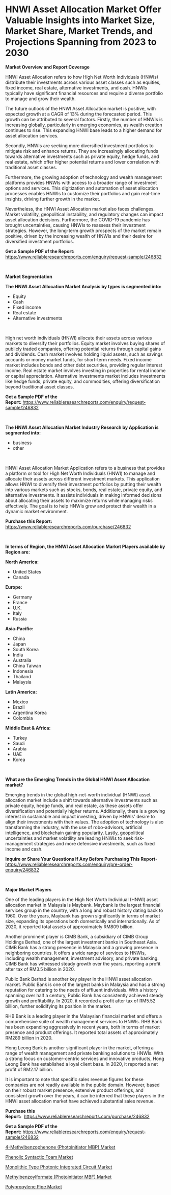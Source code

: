 <p><h1>HNWI Asset Allocation Market Offer Valuable Insights into Market Size, Market Share, Market Trends, and Projections Spanning from 2023 to 2030</h1></p><p><strong>Market Overview and Report Coverage</strong></p>
<p><p>HNWI Asset Allocation refers to how High Net Worth Individuals (HNWIs) distribute their investments across various asset classes such as equities, fixed income, real estate, alternative investments, and cash. HNWIs typically have significant financial resources and require a diverse portfolio to manage and grow their wealth.</p><p>The future outlook of the HNWI Asset Allocation market is positive, with expected growth at a CAGR of 13% during the forecasted period. This growth can be attributed to several factors. Firstly, the number of HNWIs is increasing globally, particularly in emerging economies, as wealth creation continues to rise. This expanding HNWI base leads to a higher demand for asset allocation services.</p><p>Secondly, HNWIs are seeking more diversified investment portfolios to mitigate risk and enhance returns. They are increasingly allocating funds towards alternative investments such as private equity, hedge funds, and real estate, which offer higher potential returns and lower correlation with traditional asset classes.</p><p>Furthermore, the growing adoption of technology and wealth management platforms provides HNWIs with access to a broader range of investment options and services. This digitization and automation of asset allocation processes enables HNWIs to customize their portfolios and gain real-time insights, driving further growth in the market.</p><p>Nevertheless, the HNWI Asset Allocation market also faces challenges. Market volatility, geopolitical instability, and regulatory changes can impact asset allocation decisions. Furthermore, the COVID-19 pandemic has brought uncertainties, causing HNWIs to reassess their investment strategies. However, the long-term growth prospects of the market remain positive, driven by the increasing wealth of HNWIs and their desire for diversified investment portfolios.</p></p>
<p><strong>Get a Sample PDF of the Report:</strong> <a href="https://www.reliableresearchreports.com/enquiry/request-sample/246832">https://www.reliableresearchreports.com/enquiry/request-sample/246832</a></p>
<p>&nbsp;</p>
<p><strong>Market Segmentation</strong></p>
<p><strong>The HNWI Asset Allocation Market Analysis by types is segmented into:</strong></p>
<p><ul><li>Equity</li><li>Cash</li><li>Fixed income</li><li>Real estate</li><li>Alternative investments</li></ul></p>
<p>&nbsp;</p>
<p><p>High net worth individuals (HNWI) allocate their assets across various markets to diversify their portfolios. Equity market involves buying shares of publicly traded companies, offering potential returns through capital gains and dividends. Cash market involves holding liquid assets, such as savings accounts or money market funds, for short-term needs. Fixed income market includes bonds and other debt securities, providing regular interest income. Real estate market involves investing in properties for rental income or capital appreciation. Alternative investments market includes investments like hedge funds, private equity, and commodities, offering diversification beyond traditional asset classes.</p></p>
<p><strong>Get a Sample PDF of the Report:</strong>&nbsp;<a href="https://www.reliableresearchreports.com/enquiry/request-sample/246832">https://www.reliableresearchreports.com/enquiry/request-sample/246832</a></p>
<p>&nbsp;</p>
<p><strong>The HNWI Asset Allocation Market Industry Research by Application is segmented into:</strong></p>
<p><ul><li>business</li><li>other</li></ul></p>
<p>&nbsp;</p>
<p><p>HNWI Asset Allocation Market Application refers to a business that provides a platform or tool for High Net Worth Individuals (HNWI) to manage and allocate their assets across different investment markets. This application allows HNWI to diversify their investment portfolios by putting their wealth into various markets such as stocks, bonds, real estate, private equity, and alternative investments. It assists individuals in making informed decisions about allocating their assets to maximize returns while managing risks effectively. The goal is to help HNWIs grow and protect their wealth in a dynamic market environment.</p></p>
<p><strong>Purchase this Report:</strong>&nbsp; <a href="https://www.reliableresearchreports.com/purchase/246832">https://www.reliableresearchreports.com/purchase/246832</a></p>
<p>&nbsp;</p>
<p><strong>In terms of Region, the HNWI Asset Allocation Market Players available by Region are:</strong></p>
<p>
    <p> <strong> North America: </strong>
        <ul>
            <li>United States</li>
            <li>Canada</li>
        </ul>
        </p> 
    <p> <strong> Europe: </strong>
        <ul>
            <li>Germany</li>
            <li>France</li>
            <li>U.K.</li>
            <li>Italy</li>
            <li>Russia</li>
        </ul>
        </p> 
    <p> <strong> Asia-Pacific: </strong>
        <ul>
            <li>China</li>
            <li>Japan</li>
            <li>South Korea</li>
            <li>India</li>
            <li>Australia</li>
            <li>China Taiwan</li>
            <li>Indonesia</li>
            <li>Thailand</li>
            <li>Malaysia</li>
        </ul>
        </p> 
    <p> <strong> Latin America: </strong>
        <ul>
            <li>Mexico</li>
            <li>Brazil</li>
            <li>Argentina Korea</li>
            <li>Colombia</li>
        </ul>
        </p> 
    <p> <strong> Middle East & Africa: </strong>
        <ul>
            <li>Turkey</li>
            <li>Saudi</li>
            <li>Arabia</li>
            <li>UAE</li>
            <li>Korea</li>
        </ul>
    </p>
    </p>
<p>&nbsp;</p>
<p><strong>What are the Emerging Trends in the Global HNWI Asset Allocation market?</strong></p>
<p><p>Emerging trends in the global high-net-worth individual (HNWI) asset allocation market include a shift towards alternative investments such as private equity, hedge funds, and real estate, as these assets offer diversification and potentially higher returns. Additionally, there is a growing interest in sustainable and impact investing, driven by HNWIs' desire to align their investments with their values. The adoption of technology is also transforming the industry, with the use of robo-advisors, artificial intelligence, and blockchain gaining popularity. Lastly, geopolitical uncertainties and market volatility are leading HNWIs to seek risk-management strategies and more defensive investments, such as fixed income and cash.</p></p>
<p><strong>Inquire or Share Your Questions If Any Before Purchasing This Report</strong>- <a href="https://www.reliableresearchreports.com/enquiry/pre-order-enquiry/246832">https://www.reliableresearchreports.com/enquiry/pre-order-enquiry/246832</a></p>
<p>&nbsp;</p>
<p><strong>Major Market Players</strong></p>
<p><p>One of the leading players in the High Net Worth Individual (HNWI) asset allocation market in Malaysia is Maybank. Maybank is the largest financial services group in the country, with a long and robust history dating back to 1960. Over the years, Maybank has grown significantly in terms of market size, expanding its operations both domestically and internationally. As of 2020, it reported total assets of approximately RM809 billion.</p><p>Another prominent player is CIMB Bank, a subsidiary of CIMB Group Holdings Berhad, one of the largest investment banks in Southeast Asia. CIMB Bank has a strong presence in Malaysia and a growing presence in neighboring countries. It offers a wide range of services to HNWIs, including wealth management, investment advisory, and private banking. CIMB Bank has witnessed steady growth over the years, reporting a profit after tax of RM3.5 billion in 2020.</p><p>Public Bank Berhad is another key player in the HNWI asset allocation market. Public Bank is one of the largest banks in Malaysia and has a strong reputation for catering to the needs of affluent individuals. With a history spanning over half a century, Public Bank has consistently achieved steady growth and profitability. In 2020, it recorded a profit after tax of RM5.52 billion, further solidifying its position in the market.</p><p>RHB Bank is a leading player in the Malaysian financial market and offers a comprehensive suite of wealth management services to HNWIs. RHB Bank has been expanding aggressively in recent years, both in terms of market presence and product offerings. It reported total assets of approximately RM289 billion in 2020.</p><p>Hong Leong Bank is another significant player in the market, offering a range of wealth management and private banking solutions to HNWIs. With a strong focus on customer-centric services and innovative products, Hong Leong Bank has established a loyal client base. In 2020, it reported a net profit of RM2.17 billion.</p><p>It is important to note that specific sales revenue figures for these companies are not readily available in the public domain. However, based on their robust market presence, extensive product offerings, and consistent growth over the years, it can be inferred that these players in the HNWI asset allocation market have achieved substantial sales revenue.</p></p>
<p><strong>Purchase this Report:</strong>&nbsp;&nbsp;<a href="https://www.reliableresearchreports.com/purchase/246832">https://www.reliableresearchreports.com/purchase/246832</a></p>
<p></p>
<p><strong>Get a Sample PDF of the Report:</strong>&nbsp;<a href="https://www.reliableresearchreports.com/enquiry/request-sample/246832">https://www.reliableresearchreports.com/enquiry/request-sample/246832</a></p>
<p><p><a href="https://medium.com/@deirdredavies67/4-methylbenzophenone-photoinitiator-mbp-market-report-reveals-the-latest-trends-and-growth-45af7c0c3ecd">4-Methylbenzophenone (Photoinitiator MBP) Market</a></p><p><a href="https://github.com/kuntayevaz/Market-Research-Report-List-1/blob/main/phenolic-syntactic-foam-market.md">Phenolic Syntactic Foam Market</a></p><p><a href="https://www.linkedin.com/pulse/monolithic-type-photonic-integrated-circuit-market-size-2023-wqiee/">Monolithic Type Photonic Integrated Circuit Market</a></p><p><a href="https://medium.com/@avaalsop666/analyzing-methylbenzoylformate-photoinitiator-mbf-market-global-industry-perspective-and-741409a3193c">Methylbenzoylformate (Photoinitiator MBF) Market</a></p><p><a href="https://github.com/kipkeeva/Market-Research-Report-List-1/blob/main/polypropylene-pipe-market.md">Polypropylene Pipe Market</a></p></p>